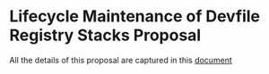 # Lifecycle Maintenance of Devfile Registry Stacks Proposal

All the details of this proposal are captured in this [document](https://github.com/devfile/registry/blob/main/LIFECYCLE.md)
